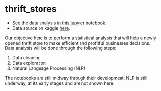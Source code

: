 # thrift_stores

 - See the data analysis [in this jupyter notebook](https://github.com/pedroafleite/thrift_stores/blob/master/thrift_store.ipynb).
 - Data source on kaggle [here](https://www.kaggle.com/mateuspgomes/brazil-thrift-stores-data).
 
Our objective here is to perform a statistical analysis that will help a newly opened thrift store to make efficient and profitful businesses decisions. Data analysis will be done through the following steps:

1. Data cleaning
2. Data exploration
3. Natural Language Processing (NLP)

The notebooks are still midway through their development. NLP is still underway, at its early stages and are not shown here.
